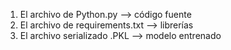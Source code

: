
1.	El archivo de Python.py --> código fuente
2.	El archivo de requirements.txt --> librerías
3.	El archivo serializado .PKL --> modelo entrenado
